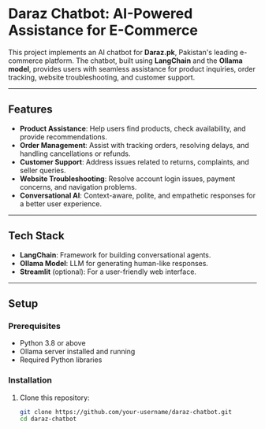 # Daraz Chatbot: AI-Powered Assistance for E-Commerce  

This project implements an AI chatbot for **Daraz.pk**, Pakistan's leading e-commerce platform. The chatbot, built using **LangChain** and the **Ollama model**, provides users with seamless assistance for product inquiries, order tracking, website troubleshooting, and customer support.  

---

## Features  
- **Product Assistance**: Help users find products, check availability, and provide recommendations.  
- **Order Management**: Assist with tracking orders, resolving delays, and handling cancellations or refunds.  
- **Customer Support**: Address issues related to returns, complaints, and seller queries.  
- **Website Troubleshooting**: Resolve account login issues, payment concerns, and navigation problems.  
- **Conversational AI**: Context-aware, polite, and empathetic responses for a better user experience.  

---

## Tech Stack  
- **LangChain**: Framework for building conversational agents.  
- **Ollama Model**: LLM for generating human-like responses.  
- **Streamlit** (optional): For a user-friendly web interface.  

---

## Setup  

### Prerequisites  
- Python 3.8 or above  
- Ollama server installed and running  
- Required Python libraries  

### Installation  

1. Clone this repository:  
   ```bash
   git clone https://github.com/your-username/daraz-chatbot.git
   cd daraz-chatbot
